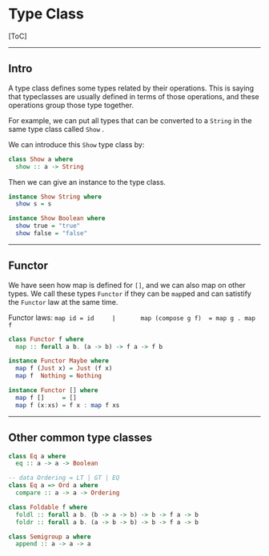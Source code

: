 

# Type Class

[ToC]

---

## Intro

A type class defines some types related by their operations. This is saying that typeclasses are usually defined in terms of those operations, and these operations group those type together.

For example, we can put all types that can be converted to a `String` in the same type class called `Show` .

We can introduce this `Show` type class by:

```Haskell
class Show a where
  show :: a -> String
```

Then we can give an instance to the type class.

```haskell
instance Show String where
  show s = s

instance Show Boolean where
  show true = "true"
  show false = "false"
```



---

## Functor

We have seen how map is defined for `[]`, and we can also map on other types. We call these types `Functor` if they can be `map`ped and can satistify the `Functor` law at the same time.

 Functor laws:                                   `map id = id     |       map (compose g f)  = map g . map f `

```haskell
class Functor f where
  map :: forall a b. (a -> b) -> f a -> f b

instance Functor Maybe where
  map f (Just x) = Just (f x)
  map f  Nothing = Nothing

instance Functor [] where
  map f []     = []
  map f (x:xs) = f x : map f xs
```



---

## Other common type classes

```haskell
class Eq a where
  eq :: a -> a -> Boolean

-- data Ordering = LT | GT | EQ
class Eq a => Ord a where
  compare :: a -> a -> Ordering

class Foldable f where
  foldl :: forall a b. (b -> a -> b) -> b -> f a -> b
  foldr :: forall a b. (a -> b -> b) -> b -> f a -> b

class Semigroup a where
  append :: a -> a -> a
```
